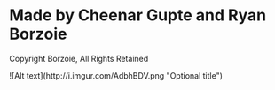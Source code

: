 <h1>Made by Cheenar Gupte and Ryan Borzoie</h1>
<p>Copyright Borzoie, All Rights Retained</p> 
![Alt text](http://i.imgur.com/AdbhBDV.png "Optional title")
